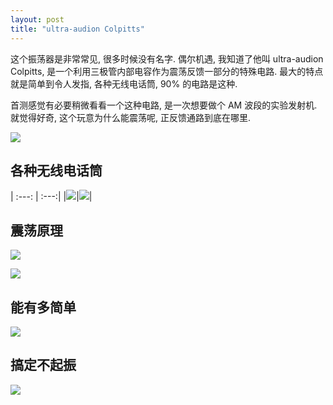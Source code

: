```yaml
---
layout: post
title: "ultra-audion Colpitts"
---
```


这个振荡器是非常常见, 很多时候没有名字. 偶尔机遇, 我知道了他叫 ultra-audion Colpitts, 是一个利用三极管内部电容作为震荡反馈一部分的特殊电路. 最大的特点就是简单到令人发指, 各种无线电话筒, 90% 的电路是这种.

首测感觉有必要稍微看看一个这种电路, 是一次想要做个 AM 波段的实验发射机. 就觉得好奇, 这个玩意为什么能震荡呢, 正反馈通路到底在哪里.

![]({{site.baseurl}}/images/ultra-audion-transmiter.jpg)

<!--more-->


## 各种无线电话筒

| :---: | :---:|
|![]({{site.baseurl}}/images/ultra-audion-bug1.jpg)|![]({{site.baseurl}}/images/ultra-audion-bug2.jpg)|

## 震荡原理

![]({{site.baseurl}}/images/ultra-audion-sch.jpg)

![]({{site.baseurl}}/images/ultra-audion-simple-sch.jpg)

## 能有多简单

![]({{site.baseurl}}/images/ultra-audion-tinny.jpg)

## 搞定不起振

![]({{site.baseurl}}/images/ultra-audion-fix.jpg)

